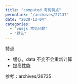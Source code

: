 ```yaml
---
title: "computed 有何特点"
permalink: "/archives/27137"
date: "2020-12-04"
categories: 
  - "vuejs 常见问题"
  - "默认"
---
```


特点

- 缓存，data 不变不会重新计算
- 提高性能

参考：archives/26735

